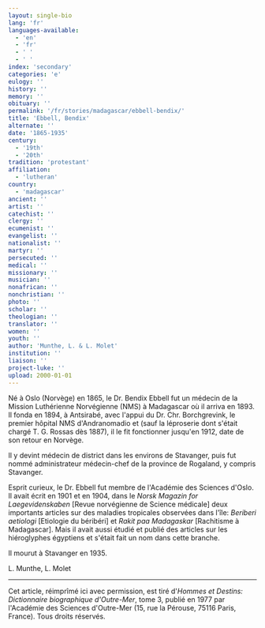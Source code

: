 ```yaml
---
layout: single-bio
lang: 'fr'
languages-available:
  - 'en'
  - 'fr'
  - ' '
  - ' '
index: 'secondary'
categories: 'e'
eulogy: ''
history: ''
memory: ''
obituary: ''
permalink: '/fr/stories/madagascar/ebbell-bendix/'
title: 'Ebbell, Bendix'
alternate: ''
date: '1865-1935'
century:
  - '19th'
  - '20th'
tradition: 'protestant'
affiliation:
  - 'lutheran'
country:
  - 'madagascar'
ancient: ''
artist: ''
catechist: ''
clergy: ''
ecumenist: ''
evangelist: ''
nationalist: ''
martyr: ''
persecuted: ''
medical: ''
missionary: ''
musician: ''
nonafrican: ''
nonchristian: ''
photo: ''
scholar: ''
theologian: ''
translator: ''
women: ''
youth: ''
author: 'Munthe, L. & L. Molet'
institution: ''
liaison: ''
project-luke: ''
upload: 2000-01-01
---
```



Né à Oslo (Norvège) en 1865, le Dr. Bendix Ebbell fut un médecin de la Mission Luthérienne Norvégienne (NMS) à Madagascar où il arriva en 1893. Il fonda en 1894, à Antsirabé, avec l'appui du Dr. Chr. Borchgrevink, le premier hôpital NMS d'Andranomadio et (sauf la léproserie dont s'était chargé T. G. Rossas dès 1887), il le fit fonctionner jusqu'en 1912, date de son retour en Norvège.

Il y devint médecin de district dans les environs de Stavanger, puis fut nommé administrateur médecin-chef de la province de Rogaland, y compris Stavanger.

Esprit curieux, le Dr. Ebbell fut membre de l'Académie des Sciences d'Oslo. Il avait écrit en 1901 et en 1904, dans le *Norsk Magazin for Laegevidenskaben* [Revue norvégienne de Science médicale] deux importants articles sur des maladies tropicales observées dans l'île: *Beriberi aetiologi* [Etiologie du béribéri] et *Rakit paa Madagaskar* [Rachitisme à Madagascar]. Mais il avait aussi étudié et publié des articles sur les hiéroglyphes égyptiens et s'était fait un nom dans cette branche.

Il mourut à Stavanger en 1935.

L. Munthe, L. Molet

---

Cet article, réimprîmé ici avec permission, est tiré d'*Hommes et Destins: Dictionnaire biographique d'Outre-Mer*, tome 3, publié en 1977 par l'Académie des Sciences d'Outre-Mer (15, rue la Pérouse, 75116 Paris, France). Tous droits réservés.